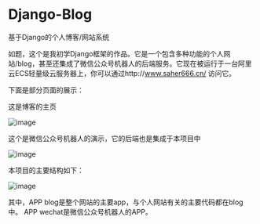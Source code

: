 # Django-Blog
基于Django的个人博客/网站系统

如题，这个是我初学Django框架的作品。它是一个包含多种功能的个人网站/blog，甚至还集成了微信公众号机器人的后端服务。它现在被运行于一台阿里云ECS轻量级云服务器上，你可以通过http://www.saher666.cn/ 访问它。

下面是部分页面的展示：

这是博客的主页

![image](https://user-images.githubusercontent.com/59269520/120790678-d7ee0080-c565-11eb-8347-6bf18d9ed53d.png)

这个是微信公众号机器人的演示，它的后端也是集成于本项目中

![image](https://user-images.githubusercontent.com/59269520/120791124-5e0a4700-c566-11eb-863a-fd9be0f02683.png)

本项目的主要结构如下：

![image](https://user-images.githubusercontent.com/59269520/120792840-b3dfee80-c568-11eb-82ea-3bab74c07549.png)

其中，APP blog是整个网站的主要app，与个人网站有关的主要代码都在blog中。
APP wechat是微信公众号机器人的APP。
